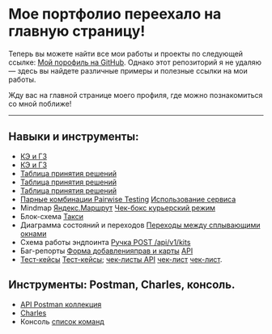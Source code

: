 # Мое портфолио переехало на главную страницу!

Теперь вы можете найти все мои работы и проекты по следующей ссылке: [Мой порофиль на GitHub](https://github.com/TanyaTechChec). Однако этот репозиторий я не удаляю — здесь вы найдете различные примеры и полезные ссылки на мои работы.

Жду вас на главной странице моего профиля, где можно познакомиться со мной поближе!

---

## Навыки и инструменты:

- [КЭ и ГЗ](https://docs.google.com/spreadsheets/d/1ueaFKnQEL9rp1nUPU-Hkg_yZk2nuepy58ibxeIsI_Vw/edit#gid=2010888140)
- [КЭ и ГЗ](https://docs.google.com/spreadsheets/d/1jISGNhn03ckAfQQYM24aVbpDCRjJSvXELTMyznBaYew/edit#gid=2010888140)
- [Таблица принятия решений](https://docs.google.com/spreadsheets/d/1P6sFuWP1RpQlTRn9Rm41tZF3-Lztj6XSVxYVPUahoF8/edit#gid=0)
- [Таблица принятия решений](https://docs.google.com/spreadsheets/d/1ueaFKnQEL9rp1nUPU-Hkg_yZk2nuepy58ibxeIsI_Vw/edit#gid=1869026872)
- [Таблица принятия решений](https://docs.google.com/spreadsheets/d/114FUUlIt_AUTHwjPQjZSozfbPP5k-pX8DLCf831ocJM/edit#gid=1045101582)
- [Парные комбинации Pairwise Testing](https://docs.google.com/spreadsheets/d/1P6sFuWP1RpQlTRn9Rm41tZF3-Lztj6XSVxYVPUahoF8/edit#gid=1703116759) [Использование сервиса](https://pairwise.teremokgames.com/)
- Mindmap [Яндекс.Маршрут](https://viewer.diagrams.net/?tags=%7B%7D&highlight=0000ff&edit=_blank&layers=1&nav=1&title=yandex-routes-mindmap%D0%90%D0%A2%D0%90#Uhttps%3A%2F%2Fdrive.google.com%2Fuc%3Fid%3D1H3okZRR3akuhdDEYYlou95P-Ev_860s4%26export%3Ddownload#%7B%22pageId%22%3A%22mye7cpsdecRdVJIh1ltE%22%7D) [Чек-бокс курьерский режим](https://viewer.diagrams.net/?tags=%7B%7D&highlight=0000ff&edit=_blank&layers=1&nav=1&title=Deliver_template-2.drawio%D0%90%D0%A2%D0%90#Uhttps%3A%2F%2Fdrive.google.com%2Fuc%3Fid%3D1dZuKG585MWj8_mgWZVTaBfkdc1EYNOLr%26export%3Ddownload)
- Блок-схема [Такси](https://viewer.diagrams.net/?tags=%7B%7D&highlight=0000ff&edit=_blank&layers=1&nav=1&title=yandex-routes-block%D0%90%D0%A2%D0%90#Uhttps%3A%2F%2Fdrive.google.com%2Fuc%3Fid%3D1DwS--5mmDAk0gs8nYj3ztbIEqRMFYrAA%26export%3Ddownload)
- Диаграмма состояний и переходов [Переходы между сплывающими окнами](https://viewer.diagrams.net/?tags=%7B%7D&highlight=0000ff&edit=_blank&layers=1&nav=1&title=%D0%9A%D0%BE%D0%BF%D0%B8%D1%8F%20%D0%94%D0%B8%D0%B0%D0%B3%D1%80%D0%B0%D0%BC%D0%BC%D0%B0%20%D0%AF%D0%BD%D0%B4%D0%B5%D0%BA%D1%81%20%D0%9C%D0%B0%D1%80%D1%88%D1%80%D1%83%D1%82%20.drawio#Uhttps%3A%2F%2Fdrive.google.com%2Fuc%3Fid%3D1eECiA-JJOTHHtkZzYY_rFWvTT6zx9dl0%26export%3Ddownload#%7B%22pageId%22%3A%2209kqy0kiT08UHw0H3gf_%22%7D)
- Схема работы эндпоинта [Ручка POST /api/v1/kits](https://viewer.diagrams.net/?tags=%7B%7D&highlight=0000ff&edit=_blank&layers=1&nav=1&title=%2Fapi%2Fv1%2Fkits.drawio#R7V3ZctrKFv0aV917q3JKM9IjGINjwDmxzzHEbxowEIMmhCT4%2BtuThMYgbIOQ3Q9xUKsn9bB79d57dV%2Fx16uw76r2fGQZ0%2BUVxxjhFd%2B94jhW4ljwHwzZ4hCp1cIBM3dhkEj7gMfFbkoCGRK6WRjTdSqiZ1lLb2GnA3XLNKe6lwpTXdcK0tFerGW6VFudTXMBj7q6zIeOF4Y3x6Ey19qH304Xs3lUMisp%2BM1KjSKTL1nPVcMKEkH8zRV%2F7VqWh3%2BtwuvpEjZe1C44Xa%2FkbVwxd2p6VRKM7yW2P3sMTfnHXPhn9CLPh7NvJBdfXW7IB19x0hLk15mDV9IM%2FopCtDigy1y1Wfi3c4P%2BttBfAf1l0N8u%2BiujvyIoIBGIf8fJ2SuZIeGkHPAJWrZsEJasEGpPbxt1kjcNUZW91RIEsOCnulzMTPBbB40zdUGAP3W9BejWNnmxWhgGTN5xp%2BvFTtVQVgx4tq2F6aFBI3auxC7Ma%2BNZazwwYdZrz7Vep9fW0nJR6Twv8QoPGrnzslguE%2BG6PhVfXkj4I6ktzCz%2BhGTnRT0B6jkNE0GkM%2FtTazX13C2IQt4KrIiTRDOLjLNgP0w5noTNE0O0RcJUMjNmcc77wQN%2BkPFzxFgSC8ZSpqOmBphc5NFyvbk1s0x1ebMP7bjWxjSmBumMfZyhZdmkA35PPW9LJAVpzkTPl7bs2tq4%2BvQP9SfV9VR3NvX%2BEE%2FA8eC3%2FLGf3OlS9RZ%2BWpB8eKtz%2BVaH01PIza%2FraJYxKLDi%2FAUxe%2BkkXCKhiP7yJKTyNFdXoC87pra2i2ZzeggE84U3fbRV1HUBWGQqdnf1ifQtWmvIRGKV%2FExiuYKZJJ1qJvGlfRo3403U1CCES%2FRFl3TlBYlI0zKnGelIgj6g87J9VyAF5YKu40%2FVdaxUh9CbhgtvApP%2FxYnk8VfiVTckWaOHbfRggg%2FGqcToMU4FH%2FbJ0FOU7u0SVqgoYbmPlrAoadt11W0iAhnG%2B5z%2FhgGJBVZJjy1OyQCsTHzxj9HBD1yB%2FdiKv%2BTtw00olBQK8%2Ff3SBr3EkID47FOQj4nhXm7dkksSJcmiaXi9mVRo3ZJsx2WvqAksGGZHm5EdW3jXczLIoQN%2FxGtKmZbVa4mI%2BWTyciCBjqnjDxCRIKHv6fuAnw3XCJrEputuoDpm8SmIh0pNrka5GardF7HorGVwMuF6BiDrw76G%2B9x3yNu13PVhj%2F17XIBxrrLH5YXGp4VQy0OUPXXGZorPzYeyCaGZASdiR8jU5RMp7EtsZJMUU4lU5Q6RQqbECh78XIIdSWFR0KWlIgP9JSVRW%2BXKVJFmdL6aJnyvpWDyc3b23%2F%2B%2BTvX9591t8NVAEjiWbc7eQXiP9dfpz9a4qX1R4E6iKhQ17ZqgjeG6qnfQGEqeis5GyupZ%2F327T%2BrhWt9Q7F89r%2FeknsFYtJznCuuMzPxX5Zlreet6Todc%2FLMOeaAe5nfKYbxxAWv0vhh8X384vx6nKn83HhmuRdzAFLpk8mYm6iOYavXU1cSDeNZ5Sba4NWUBjOw0oEYrhgahvYMYkiO88SyoGzVARW0YfpXx1mit47Tn7vOtb9o3aPnNaiNyhmG1wP%2FtxYCKHFj2lvT6qEc4t%2FacG5OVG5mi1vfHvZnv21Jt6WOYYxDGO64MHzg2Lieyecnd9M3DFe9NtGXvK7V63vUHrorPaKawvJd55ElZW7tO%2FDWt0DN9FXoqpPOGvy%2F1SZ3jG4%2B%2BPpYASX%2BmNmDwW8XxNFu7xl1chcYt51Qn9yttdvORufvt7DUlbPRQck2jOdo16YNS5Kud%2FB5Mpm603FojwP%2FpTtcD0GZP32hO2SGctsXwPjpKBocRdZoE%2FgB%2FPU6bLW3LfhmPZRnvgh%2FMaNw5nskrL1VQG47GFcfbZcoz7bvwrcByh%2Bn9lC%2B91qcfg3LlwJUam8GQwKQjxTXyu8OhaHyc6t0R88oFYty%2BA7TxLG2Miwb%2FBPhN8CRFtW19dPnuiMrqh%2F8lo4AYzyth8qTJy%2BEB5RrMNq2fRZBRlxzH9WWVx1PnIxhH8EKo15%2F4rglGCkuGIjGWDTRbxv%2BZtFvE%2F0Gfdb3QtA%2FMMzAYfP1M0hjqs4EjAzyG%2Bzv4Cjshyieqw3gO4%2B8c%2BA7rT%2BdgLniJcqYW%2BoKxBtPJr8c1xqsfpiD1QbEhe%2F8gvJ915biMsHoxGmfQdgY5K3C8bh%2BBqnAP%2BcO%2FAdiWSpKsdFWqHT424Xh9h3M3YO5BqjmHMxBit%2BbqjTd17rf%2Fv2Mam2jZ%2FWHCd%2BBtJOJhmb4xhK3Lhz7k7FooLnSesTPqvTbHGxmIJ6Jasg4eMb5INWrSWauPVi9gpmk28LjC6iBoa2UQOfvQg2gX40TfX3yEOordqMvOWEFcncG174JZ5qLZntoDbgNmakeeP7tOJIP83EGj56zWk0dZ25s2lDc8d3%2FQKmaFHDfviVMTXthmDU%2BYeGZDjYW%2FnFB7F9kl3CcJje%2FsRATCdmUbn2%2FcbmJNhx4jxJvPuIcUHFccqdynVD3V9HjR2k5JldWvlaZPVPSLtjLtQZuHz7Sr%2BCWQQnjsrj0Lq0gH2SxyFbyJtHOvVwluWjHhtqhoKEKDR5gJ8e09xq3Q8qhyAoSja2CQVMttBhknV5Nx2Z37Hwe9fBFpkfxZLCnwGJCYU%2BNsOf2PgCwZ6fzDwDO9AIgyhmVf0jDnr4CoREDxDsQ8T0Ybw3gj1cN9rAQ9oy6oxmAFRjczIYtlsCNCI6sEXwY%2BT93fQRVYFjQHf4ZfGAgASCT2x39JCmYkd%2FeDcBbdhzlCgEUBDk%2BfkJwQ%2BiOfo2CW9BZ%2FBItjGAhRL0w0VS4wPpoUV2hxXaDfqOlmyy2t3drlQdtwKHFOgUpHAwHMLx4Rgu1FUGK9R5SgN5KwZJEGf25Q8DBwtnMnF%2BS7qgJ6JCvAQyNYBCGJHc4PQwjECQkQMAisGWO4Y24QeU%2FxyDjNQYZ2nUMMnBcD9c7AW1ef13f43ov0bMlTQnUMYxNjzVjUAGhAoAEoJ19jzy7zg8dQowkCAHjDKRB0MKFsMNRH337bmviuctuwNjc6WbP1287PoAeAHKFAIrfhxNt8QvEt6x4Hm%2FgXNL6M1eV8Lwcw9r8cFwHSQHLHnCO%2BgxmcY8TagUaXAQ0DhsqkqtuftGO9aGJFfgAlHjDgpwvGvxWCoogTghJkNJOrLoZBBTji4Oq2%2BYuxZKQdgICa2xuKY49fpJLsXCypbjIDYguxbUtxcZtx1XHygb8v9b5ew%2FupHJL8bs0ECJcin92h8FQmaEl9MT6A1gSCkV6gtbPaIHeKjg%2Ff7a7g4s8DCWaD1J6pOdAtdpBjYLCGVhzAEvfxnXryKna7NoVtBLrDBgJwFzqROlwLTHweB22egCUzLYy0s6A9LsuToPqyI8D%2FOZ1FMTaGlRjkrOMgYpAatGGJYDW4ynsaDjsCI1%2BuGkw7OBj2CEm%2FAU76fW%2BWaqGjKNkUnsQ62oy0IRL1JBHf28SCCmOnNQnJIvgch8SeWHiduOuyxHPscbqdypDDio6UAsUlMUV5RYBQdJKfKLxk6XLiSJuojbJ9BT6xuJRkayhnB5U1d3TGwcTRb7YxyIJE4XzamwKPDAoTKwPJmp9z9VWSxfsfH190tnq%2FdDVJ70NVKhbg8eFJSmwBqHWXzLaBMBIzgs188HVxoqnwxo%2FOy5o35mjgnjqKrAlA6v8Z2sJLXg8ACe%2BethYo0WgCEEf8K4VIADZa4%2F8JwSEiOFKHvkY0IE3AOaFGLYR01dvNJR7EfwcQyjWKzGRHTSfJY1mAGy5EFbmTGY5kHeP08I6SgTcorr%2BGm1nONYexuLWCJMAL4g0USGIJwBw60v4SwMCS1%2BHCruG4SLWZUWtROHhJ4WHY3argi1Zg%2BGh8Neb7CRMDgIkoVMS6WQARS%2BH8vLoA8eUElnlAUKOv0bgxhFGvPcY%2Fj5QN3cQg32ImSyPmeP6K4ea%2BANBIHOIl%2FgVgJ9QAfdJZ8V9cinuSxA8QbsrcqILr3PjpsI03Scv31MdPQIuloVqtBSNYa5yLNSXl6mk61enYqHyGQ84gS2wBReNsJPRUCPj9KXyUA%2Bzn4gx%2B4P9%2BHOO9yyXth2IWeds7ERMUmV65QN88OPBRmmOB6dZtqsKPC7OSnOsZ041hOZ4rgksZQ4A4DK9jSVNbv4eS%2BgRmUw50p8JPdlqpaOfhs%2FDFVOmG0uEbGXmewGt%2BbxESK6EadosJmS2WcVqYvRkTMhIrFMmZEXJWpW2dCIRfDQXsnWc6BT5OmRnOcmZeZ996auQITO9Jgo1kyGj06koG7KqXKl8MoX00XLlfR2d16Z8LT5kBZx0Vv4dp%2BQ65EvxIaUL6w%2B%2BSBlEzcyUD3kMH5IYXFvYVNvraNjArASIEpA1tLLg9xPKz41LA2%2FCimZhYvQGtUF0A347nPdg7rvv8M2%2F8bfI1KTbbJPuTluBCX577zbYpHu5jMZuOkn8O96bvMcPMS6Fsg9rYB9m98hM3exDvvwUXQoyKPuQsg8pKKDsQ8o%2BLNOVNncpljLHUYlK3exDnqNL8SUtxTWwD4%2FdrcdO1K8Jh3IfLMnYpRuy%2BGL3cxgeuaW3ib4gZgqO4B6ef2axmzhZ5OFT7JoNl%2BldvzvqVNECFDjId4eilqvpUwQ7kJt7h7iVw3xGI5wOfZ2Rc6yXA59P5J79mqHMlvI36YlKzT5RiRM3APjutKeGn6hUiXF4OlXA%2B9mBTM51mrIDT8EOZMoZBHHvZ2r4hwbPj65P6TwuCsXeCPWxBnl6ztNFwTvKGmwgazCCh0NYD3JYR9wCCDhTJuHn1TBFZqcmHzRBmYSUSXioiSlgrAEwVsCLZ2Ub8sVe61Vvx0vvFuHfhl91d2msgsiUe5AN2uZzMrqTm4BHXzea6ZzLJ3mWXTX68qLrJyR5Cplb9uQCkmes0z8LyZMv8FmvweW5tG0POhLzxFH03CRP5cwkT774piVK8jxM8lTqJnnych1zqiEkz3NN4IxHNcucieXJMsfRPLPxT8NV4vP%2B9VBIfBaep1I7IotW8U%2FF81Tq5nkKbL6BKM%2FzD%2B3F1Quj3svzPCg8s0TP80jPqFkp0%2FONgiXL9FTqZnoKfJ2CpYFMz2h9O3yZLvfRkuV9HZ3XZH1ppmcRUjors1DIq66%2BMtOz%2Fv4o0ghR14AvzfQ8xLMsIGEI2J0A3jcRuRD8KnQPyPlEohyftJfvm5ui2yB81wBNO31CBl7fG0yRQdeziQ8l8ipEZmNHin0dI7MxbEt9HO6w2TllHk%2F5Qqb9KbltbB4H71ImdnVfhqX2bWLmHjjStf3b3tpubALPl%2B9KCU9G5CNJUk9jT8thHxu01QUxwPexoX6FvEKNvX%2FkY2wsX%2B%2F9Jzfx%2B2cuaaB%2FmH1H%2Fpaeip9%2F2yI22IPfAvZFxcZxaPTO%2BEc%2BRR6VKXP6WoO%2BknD%2BgpJBbWw838zB9AbO9MlY9PXb%2By0YtYHeVzYafx9ok4dQ5VhjcwfzX8zwzFUFOGLB7PDAXEDzQhtDw76zQaNVXbwCBGubjmNNtNlVk2%2BhfKdPYEV6RsY8fgrbD%2BVO4m1n7eRJgV4EcFnrNiVPUte2Zrq2UfJkbtWj5MmLXYuz5EmldvKkUH42O12KPy95chQvim7hotgjy6wSH2fk4iVZme0Gex%2F7giOKRv4ykbbDxH7vsY968SabEg8%2FK%2FGQ73jGbc%2FV2E9DPPz0PLuKW%2B8v4d8slFht62PECQUOMZ9%2FzQYbjJ3GsWt95TFArrga5%2Fkqt50BuQ3lEYPWXbRmS1MTqVphXaLfT%2BvcmvwjXunRG8c3U3XIhIw3UFp51mAKV%2FHQ%2Bp5e8aEctYdjXCr6YpDyNyxX5byNOvYYnVNC%2FfYugGuCDtas9IreW6uTB0%2Fn2B3Y0m2MvueBbw2qreiK%2FccjA7PsLz%2FFR5MIAyxIrNeIT3cD1%2Bk0zyxWlMvogEP0Dqrbow09t9SulZJ3R232s4cdEHRwCI%2Fsj3WALXGTYAwixlsndRVz1A7KjF6y%2FIkVBDu9zzL62AsarCCg3DfKfTvUxBTEVSepFWO4s7LUoowpS4009EHPkvP6RItF53ue3%2BuutGUP%2BrKJxHns9GQjOa3TjPvyTGwjsdjBlbKNimzBbKazWKmaM%2BvJXLjEWp1ZL5xvdL45zGXmsJiZwx9EOGKzBhCOGEDKfObzNUsnOI3PvFhy8VlDGUesxGdmfYHZ6czLawEJvNs0yhHbyrarXE2anoxzJEr1StOmcY7EVr1o6lj5ybH8kfJTUuqQn8UEcMo5qsx8YJSsZKnGZjwZ6UislRfeQNJRtMIdFi2tjxYt7%2BvovHHpS5GOWKECWDory0XKq4q%2BEuuIVbhL6xB698tF%2BUxdAu3o6AvmvO7oVyJm7HuF6EatwOe6I1vDFlxsNyVWyZ8%2Bl7RrkljkyjnigTXzWXT26BJfS5f3q4Llg3%2FbuOwZtvm%2BjvxeZWsrbIENfFpSGtQnp0HpfS8As4rROe%2FL0qBOenVdMlo%2Bw8yGiMk5S0cGxVRgXL289TFvCEwm7%2BUaR0jYFNspu2n2drxyuxO9R69%2BOyjLZdUBfB5LnZcLJhWYbyiYolwwygWjrl6UC0a5YAfUwg1ei2VWzKzFBSfsnpUMJtGrVi5qLa5EBhuDsMk9kIOdQB%2FDO746W7Am%2B2%2B8SS9zxQh2mf4Xr81I8TAaBciVPIhdtJdlCgicyiPKhoxbtdz7UrfwHVDjwN%2FoIhisKopQkIDd6MPZrj1OIB5YHwGgJ6ygeUVKnmJFD1W8fBbFS6PPn6l0Z1%2BZu7O4Bwz7aFFaGLmVQBqZG%2FeSm%2F2Kao2E6qa6cmNfz7wPd4njeEFtWXo%2F4HnvB3yDoiw5Yo%2FS2pW5MXz0UGwyJG4xxd4q9XEtpQJXwK8DiTVuGWj8na%2BvxEDlAcgcK6GGOZcbyrWkXMuqXMutjPIC37vrxoD8p88TJRzKY19Kho9ZZimNTqmIbJewXcmW4V%2F4TWiTgAE9%2FtJZ1BbgmzeU1dlcVZ%2FZccHsZuiNhpTVmUVBRyk8m8jqpBC32RCXYytA3LNSUaViLsaXpaKyrHTY4fC8dBmp%2FKDz9J2Jytum%2B5lnbePuWtT1qfjycnWquxZZIeOWUURPZwoG3MnuWpTKjwV8%2FyWdbx5kOJ9WdcHS2AF34ss9cwNOKLgt68wjruhQq%2FMzTkob9yCPo0Xqe3bCvZR1dD8x4T4aApRwXwVLZDpLbOUn2lkJ962ar6W7aML9%2BeZwhtMiZaHjqQj3kYa9MuE%2Bk%2BA0hNGo3T8r4V4quHLhvDuIVoFrT7fxhHtRqSZNT0a4bxW0ECXc%2F6G9qrJiTySJ3024Pyg%2Fs4T788jP8uM0mPcZ%2FL8q4V6seJTHyQj3rVqP8mgg4T5a4Q6LFvGjRcv7Ojp%2FWMbXJtwXgaWz8rtbeeXXlybc198hX%2FLA88v1S%2F%2B8hPuS60lG2%2BWfXE12fchAg093eUeTAF2xQun21Ov7GK%2FvjWbe77TbXpO9vr8E3Z6tfNY2%2Bz6K%2FbHGr4xdltLtL4BuL9VOt4%2F2sBRKXQiUonR76oPbRB9cSrendPtGrcVZun3RWnxeur1MzxG8qLX4zXT7sfJWuj2L1QnwqTv6DlUVhPzui3CFJTR7rA4YBQGM1Y5W2GJSfQVGDCGq%2F4RpUFlk3SasJEjfR2s%2FDCVKFkIoj1QqV%2BTsQWuocJjeHsD1f4s5S4QLlaWvi%2BRIgFmkgoEkeJgHUdDkFBmw7lE6XEu2IquIfDWuxQcT7WXwnfSWuE%2BFZcyOq63Enc6FuwZjmUok%2B3dy6G9yEZIKFTmRoViEQWLsU4VJX11NwqQ9hfOEmxKWT8HHspSCf0YKfnXlGVMrJ%2BnNjufNg8lZCn6rwPh3Xgq%2BXOAcSGFyfTBZ63tguVy6YOvvI%2FjbD1190tvAy9utwePCkqCdIwy1%2FpLRJgBGc16omQ%2BuNlY8Hdb42XFB%2B84cFcRTV4EtGdiCMltLaHHmAZDy1SdPXggPJecxxUATwb%2F4ZChiuYvPZprFJ1LFFHcAaEMMDWPrXgSb29BSB8Zrr8TueNAmmbREQkI7OoQ7a4fMwdn7g2dS7QE7bo3odK74sAAUHkLrJaTlS%2FhLAwJrwfaC%2FeOFx%2B8n2MM2XBadP4X6iVcdT8R2M4i7bWwn46AFzhURdETWOHcPaSMIuoUHOGi39wgupm2OKcibgs2uNohtjuBdym6ZKGNuqSsMMX85rjVY%2FTAHq01sWcyX7yfhKphJBJ4m4LS%2BJmDbucNg2cLWzw0C%2F89cDILtvQ0y2Nsopfi9qSYsn8%2F99m8EqlkbW0J%2FmASAA2CNpBGxOCI7YgoEx6A5baMcowvTX00iZezB6hXMet0WEFw2tJUS6PxdCCByoHFioHIitNyvDQBwVyB3Z3Dtm1AquEgyhdaA2xCp4kEZ4DiSD%2FNxBo%2Bes1pNHWdubNpQNNdsj6SEe0q4P9TEFNB%2BNkCbJdwXAtqzEu7lYi4GJdxfDl1GLj%2F2q5Bwf9BxJO1HXyClWjmxkREV19m5ux8gSdFSJmY%2BcPgkZXBy3cisX0nnlWTd8stfJEcpYbtcirXS1itZyE8RuWhbfjLCtlzAOamBsVDauAd5ADJx8z492TN7nghzZsa2XHB8yNFg8HKm4YkZ25neUupmbMutOuZVQxjb55vETHYSn4yyLWRKYg9ytrN1Y89BOpQLzojpNpm0zWZ7uH4YWkB86TaPtZ1pWKVu1nZUPmVtVxOySs2Q6njWdnYqHxShUqsOERo1LOVtv1G2cEym35S6edtKLbugBvO2ozXuoHCJJsuF8LaVvBbvi%2FG2q%2BCls%2FKElbzW7msRt3N7lNp7pEhJRH03KHP7GOY2ctrVIw52kYfB3o%2BixK0XeUkUuPV2R8%2BJCwLKiE4HHJeRg7QAYzyth8phvxXqD9FofwjQBp7OiWuVbbg%2FxOXys%2BXIuJV0Hq5ol3qbVb3MVnfs%2FeeUZl2HiT%2B7eWdq51kr5Se2U%2BBDedaUZ025SZRnTXnWZUrcBi%2FGLUU8vBifl2it5I9YpIvxpROt36WFyBGtT61DUGZDptKN5t3R6%2BXeZw7PoztwsWMbsknie899Ed51LpPT7v4dyhRqNBdqmJ21yrE7bRV6DYYalWjQjVMwdBM55PkNJaSKPTrJ8JvB35sESGIpv7mIjxKjwzcRSkjL5GklcblyIj6bqnCT8Z8kl3hS1McgVspvM6P4jzKIKYM4ZhDjfAKMlwE%2Bhqoseppw008TDl0wizZaX2zyacKUvUvZu4ea%2BFiYxQj%2F%2B1%2BjwRarVAFbZ2W3KsU%2B61%2BY3Zrlc5ySVwAeXQvK4b2bMvio%2BcgypjDG%2FwE%3D#%7B%22pageId%22%3A%22us-BUXpcYtp5BQ1RdDEU%22%7D)
- Баг-репорты [Форма добавленияправ и карты](https://tatianaastax.youtrack.cloud/issues/API?q=project:%20%7B%D0%91%D0%B0%D0%B3%D0%B8%20%D0%A4%D0%BE%D1%80%D0%BC%D0%B0%20%D0%B4%D0%BE%D0%B1%D0%B0%D0%B2%D0%BB%D0%B5%D0%BD%D0%B8%D1%8F%20%D0%BF%D1%80%D0%B0%D0%B2%20%D0%B8%20%D0%BA%D0%B0%D1%80%D1%82%D1%8B%7D%20State:%20Unresolved) [API](https://tatianaastax.youtrack.cloud/issue/AA-1)
- [Тест-кейсы](https://drive.google.com/file/d/1XRW0NLXjFNDQ6u3gPKdkQU-lxMKKIhd9/view?usp=drive_link) [Тест-кейсы](https://drive.google.com/file/d/1tazGH6BU7sfppfefbNCijkH7xRv7TR2w/view?usp=drive_link); [чек-листы API](https://docs.google.com/spreadsheets/d/1A9VVVaECtqe0dQFN9r6OFmKSlKk6caZiemW7WDyu5cA/edit#gid=0) [чек-лист](https://drive.google.com/file/d/1tFVnCVw3LX98xIL3RxKMbB__C99cs_ku/view?usp=drive_link) [чек-лист](https://app.qase.io/public/report/d8e46d9bbec0c0e6c820dd65a9a9640583a35466).
## Инструменты: Postman, Charles, консоль.
- [API Postman коллекция](https://drive.google.com/file/d/1yjcDXH6Hs_pVLZf-JDziTXTLU4feUNk7/view?usp=sharing)
- [Charles](https://drive.google.com/drive/folders/11T-_mYdBPzgZ0XPZn_4UYC0K8p3yCMcc?usp=drive_link)
- Консоль
[список команд](https://docs.google.com/document/d/1xg7ONQmpojjPfhKSuTpgGN1wWIisPa6S8kkm2PgaiMU/edit?usp=sharing)

